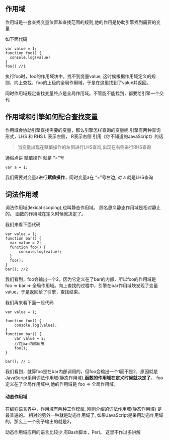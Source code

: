 ## 作用域
作用域是一套查找变量位置和查找范围的规则,他的作用是协助引擎找到需要的变量

如下面代码
```
var value = 1;
function foo() {
  console.log(value)
}
foo() //1
```
执行foo时，foo的作用域块中，找不到变量value, 这时候根据作用域定义的规则，向上查找，foo的上级的全局作用域，于是在这里找到了value并返回。

同时作用域规定查找变量终点是全局作用域。不管能不能找到，都要给引擎一个交代

## 作用域和引擎如何配合查找变量
作用域会协助引擎查找需要的变量，那么引擎怎样查询的变量呢
引擎有两种查询形式，LHS 和 RHS
L 表示左侧， R表示右侧
引用《你不知道的JavaScript》的话
>当变量出现在赋值操作的左侧进行LHS查询,出现在右侧进行RHS查询

通俗点讲 赋值操作 就是 “=”号
```
var a = 1;
```
我们需要对变量a进行**赋值操作**，同时变量a在 “=”号左边, 对 a 就是LHS查询



## 词法作用域
词法作用域(lexical scoping),也叫静态作用域。 顾名思义静态作用域是相对静止的。 函数的作用域在定义时候就决定了。

我们来看下面代码
```
var value = 1;
function bar() {
  var value = 2;
  function foo() {
      console.log(value);
  }
  foo();
}
bar(); //2
```
我们看到，foo会输出一个2，因为它定义在了bar的内部，所以foo的作用域是 foo => bar => 全局作用域。向上查找的过程中，引擎在bar作用域块发现了变量value，于是返回给了引擎，查找结束。

我们再来看下面一段代码
```
var value = 1;

function foo() {
    console.log(value);
}
function bar() {
    var value = 2;
    //在bar内部调用
    foo();
}

bar(); // 1
```
我们看到，就算foo是在bar内部调用的，但foo会输出一个1而不是2，原因就是 JavaScript采用词法作用域(静态作用域),**函数的作用域在定义时候就决定了**。 foo定义在了全局作用域中,他的作用域是 foo => 全局作用域。

#### 动态作用域
在编程语言界中，作用域有两种工作模型, 刚刚介绍的词法作用域(静态作用域) 是最普遍的。 相对的另外一种就是动态作用域了, 如果JavaScript是采用动态作用域的，那么上一个例子输出的就是2，

动态作用域应用的语言比较少,有Bash脚本，Perl。 这里不作过多讲解
